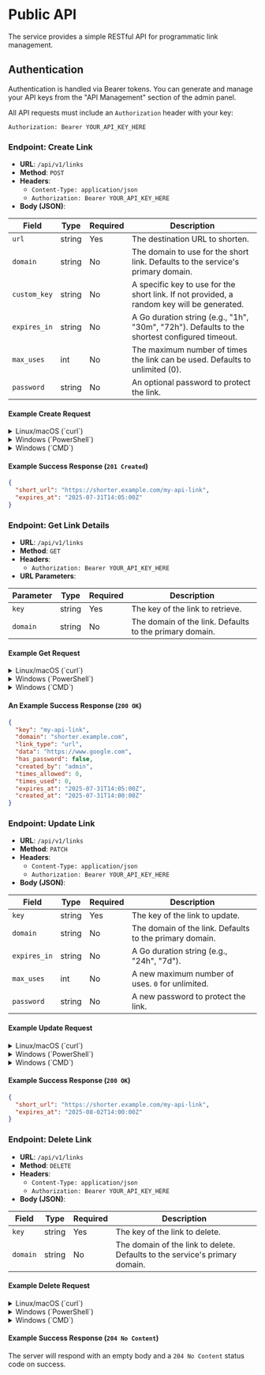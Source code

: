 <!-- markdownlint-disable MD033 -->
# Public API

The service provides a simple RESTful API for programmatic link management.

## Authentication

Authentication is handled via Bearer tokens. You can generate and manage your API keys from the "API Management" section of the admin panel.

All API requests must include an `Authorization` header with your key:

`Authorization: Bearer YOUR_API_KEY_HERE`

### Endpoint: Create Link

* **URL**: `/api/v1/links`
* **Method**: `POST`
* **Headers**:
  * `Content-Type: application/json`
  * `Authorization: Bearer YOUR_API_KEY_HERE`
* **Body (JSON)**:

| Field | Type | Required | Description |
|---|---|---|---|
| `url` | string | Yes | The destination URL to shorten. |
| `domain` | string | No | The domain to use for the short link. Defaults to the service's primary domain. |
| `custom_key` | string | No | A specific key to use for the short link. If not provided, a random key will be generated. |
| `expires_in` | string | No | A Go duration string (e.g., "1h", "30m", "72h"). Defaults to the shortest configured timeout. |
| `max_uses` | int | No | The maximum number of times the link can be used. Defaults to unlimited (0). |
| `password` | string | No | An optional password to protect the link. |

#### Example Create Request

<details>
<summary>Linux/macOS (`curl`)</summary>

```bash
curl -X POST "https://shorter.example.com/api/v1/links" \
-H "Authorization: Bearer YOUR_API_KEY_HERE" \
-H "Content-Type: application/json" \
-d '{
  "url": "https://www.google.com",
  "domain": "shorter.example.com",
  "expires_in": "5m",
  "custom_key": "my-api-link"
}'
```

</details>

<details>
<summary>Windows (`PowerShell`)</summary>

```powershell
$body = @{
    url        = "https://www.google.com"
    domain     = "shorter.example.com"
    expires_in = "5m"
    custom_key = "my-api-link"
} | ConvertTo-Json -Compress

Invoke-RestMethod -Method Post `
    -Uri "https://shorter.example.com/api/v1/links" `
    -Headers @{
        Authorization = "Bearer YOUR_API_KEY_HERE"
        "Content-Type" = "application/json"
    } `
    -Body $body
```

</details>

<details>
<summary>Windows (`CMD`)</summary>

```cmd
curl -X POST "https://shorter.example.com/api/v1/links" ^
-H "Authorization: Bearer YOUR_API_KEY_HERE" ^
-H "Content-Type: application/json" ^
-d "{ \"url\": \"https://www.google.com\", \"domain\": \"shorter.example.com\", \"expires_in\": \"5m\", \"custom_key\": \"my-api-link\" }"
```

</details>

#### Example Success Response (`201 Created`)

```json
{
  "short_url": "https://shorter.example.com/my-api-link",
  "expires_at": "2025-07-31T14:05:00Z"
}
```

### Endpoint: Get Link Details

* **URL**: `/api/v1/links`
* **Method**: `GET`
* **Headers**:
  * `Authorization: Bearer YOUR_API_KEY_HERE`
* **URL Parameters**:

| Parameter | Type | Required | Description |
|---|---|---|---|
| `key` | string | Yes | The key of the link to retrieve. |
| `domain` | string | No | The domain of the link. Defaults to the primary domain. |

#### Example Get Request

<details>
<summary>Linux/macOS (`curl`)</summary>

```bash
curl -X GET "https://shorter.example.com/api/v1/links?key=my-api-link&domain=shorter.example.com" \
-H "Authorization: Bearer YOUR_API_KEY_HERE"
```

</details>

<details>
<summary>Windows (`PowerShell`)</summary>

```powershell
$uri = "https://shorter.example.com/api/v1/links?key=my-api-link&domain=shorter.example.com"
Invoke-RestMethod -Method Get `
    -Uri $uri `
    -Headers @{
        Authorization = "Bearer YOUR_API_KEY_HERE"
}
```

</details>

<details>
<summary>Windows (`CMD`)</summary>

```cmd
curl -X GET "https://shorter.example.com/api/v1/links?key=my-api-link&domain=shorter.example.com" ^
-H "Authorization: Bearer YOUR_API_KEY_HERE"
```

</details>

#### An Example Success Response (`200 OK`)

```json
{
  "key": "my-api-link",
  "domain": "shorter.example.com",
  "link_type": "url",
  "data": "https://www.google.com",
  "has_password": false,
  "created_by": "admin",
  "times_allowed": 0,
  "times_used": 0,
  "expires_at": "2025-07-31T14:05:00Z",
  "created_at": "2025-07-31T14:00:00Z"
}
```

### Endpoint: Update Link

* **URL**: `/api/v1/links`
* **Method**: `PATCH`
* **Headers**:
  * `Content-Type: application/json`
  * `Authorization: Bearer YOUR_API_KEY_HERE`
* **Body (JSON)**:

| Field | Type | Required | Description |
|---|---|---|---|
| `key` | string | Yes | The key of the link to update. |
| `domain` | string | No | The domain of the link. Defaults to the primary domain. |
| `expires_in` | string | No | A Go duration string (e.g., "24h", "7d"). |
| `max_uses` | int | No | A new maximum number of uses. `0` for unlimited. |
| `password` | string | No | A new password to protect the link. |

#### Example Update Request

<details>
<summary>Linux/macOS (`curl`)</summary>

```bash
curl -X PATCH "https://shorter.example.com/api/v1/links" \
-H "Authorization: Bearer YOUR_API_KEY_HERE" \
-H "Content-Type: application/json" \
-d '{
  "key": "my-api-link",
  "domain": "shorter.example.com",
  "expires_in": "48h"
}'
```

</details>

<details>
<summary>Windows (`PowerShell`)</summary>

```powershell
$body = @{
    key        = "my-api-link"
    domain     = "shorter.example.com"
    expires_in = "48h"
} | ConvertTo-Json -Compress

Invoke-RestMethod -Method Patch `
    -Uri "https://shorter.example.com/api/v1/links" `
    -Headers @{
        Authorization = "Bearer YOUR_API_KEY_HERE"
        "Content-Type" = "application/json"
    } `
    -Body $body
```

</details>

<details>
<summary>Windows (`CMD`)</summary>

```cmd
curl -X PATCH "https://shorter.example.com/api/v1/links" ^
-H "Authorization: Bearer YOUR_API_KEY_HERE" ^
-H "Content-Type: application/json" ^
-d "{ \"key\": \"my-api-link\", \"domain\": \"shorter.example.com\", \"expires_in\": \"48h\" }"
```

</details>

#### Example Success Response (`200 OK`)

```json
{
  "short_url": "https://shorter.example.com/my-api-link",
  "expires_at": "2025-08-02T14:00:00Z"
}
```

### Endpoint: Delete Link

* **URL**: `/api/v1/links`
* **Method**: `DELETE`
* **Headers**:
  * `Content-Type: application/json`
  * `Authorization: Bearer YOUR_API_KEY_HERE`
* **Body (JSON)**:

| Field | Type | Required | Description |
|---|---|---|---|
| `key` | string | Yes | The key of the link to delete. |
| `domain` | string | No | The domain of the link to delete. Defaults to the service's primary domain. |

#### Example Delete Request

<details>
<summary>Linux/macOS (`curl`)</summary>

```bash
curl -X DELETE "https://shorter.example.com/api/v1/links" \
-H "Authorization: Bearer YOUR_API_KEY_HERE" \
-H "Content-Type: application/json" \
-d '{
  "key": "my-api-link",
  "domain": "shorter.example.com"
}'
```

</details>

<details>
<summary>Windows (`PowerShell`)</summary>

```powershell
$body = @{
    key    = "my-api-link"
    domain = "shorter.example.com"
} | ConvertTo-Json -Compress

Invoke-RestMethod -Method Delete `
    -Uri "https://shorter.example.com/api/v1/links" `
    -Headers @{
        Authorization = "Bearer YOUR_API_KEY_HERE"
        "Content-Type" = "application/json"
    } `
    -Body $body
```

</details>

<details>
<summary>Windows (`CMD`)</summary>

```cmd
curl -X DELETE "https://shorter.example.com/api/v1/links" ^
-H "Authorization: Bearer YOUR_API_KEY_HERE" ^
-H "Content-Type: application/json" ^
-d "{ \"key\": \"my-api-link\", \"domain\": \"shorter.example.com\" }"
```

</details>

#### Example Success Response (`204 No Content`)

The server will respond with an empty body and a `204 No Content` status code on success.
